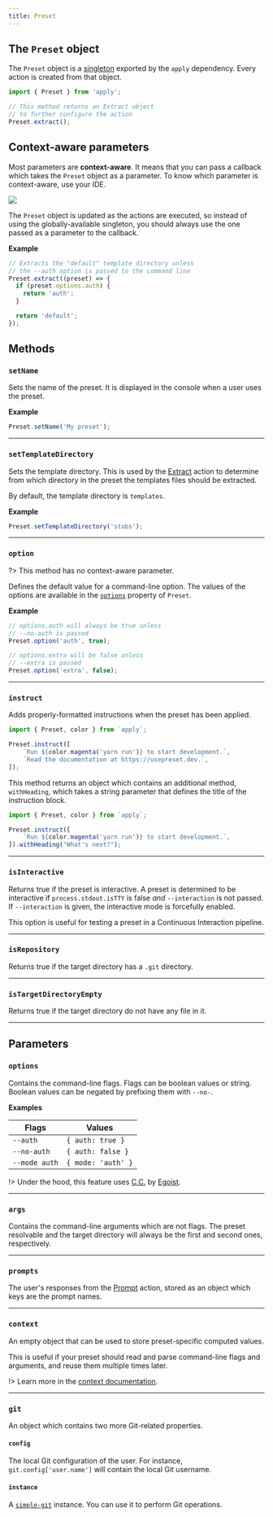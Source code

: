 ```yaml
---
title: Preset
---
```


## The `Preset` object

The `Preset` object is a [singleton](https://en.wikipedia.org/wiki/Singleton_pattern) exported by the `apply` dependency. Every action is created from that object.

```ts
import { Preset } from 'apply';

// This method returns an Extract object
// to further configure the action
Preset.extract();
```

## Context-aware parameters

Most parameters are **context-aware**. It means that you can pass a callback which takes the `Preset` object as a parameter. To know which parameter is context-aware, use your IDE.

![](/context-aware-autocompletion.png)

The `Preset` object is updated as the actions are executed, so instead of using the globally-available singleton, you should always use the one passed as a parameter to the callback.

**Example**

<!-- prettier-ignore -->
```ts
// Extracts the "default" template directory unless
// the --auth option is passed to the command line
Preset.extract((preset) => {
  if (preset.options.auth) {
    return 'auth';
  }

  return 'default';
});
```

## Methods

### `setName`

Sets the name of the preset. It is displayed in the console when a user uses the preset.

**Example**

```ts
Preset.setName('My preset');
```

---

### `setTemplateDirectory`

Sets the template directory. This is used by the [Extract](/docs/api/extract) action to determine from which directory in the preset the templates files should be extracted.

By default, the template directory is `templates`.

**Example**

```ts
Preset.setTemplateDirectory('stubs');
```

---

### `option`

?> This method has no context-aware parameter.

Defines the default value for a command-line option. The values of the options are available in the [`options`](#options) property of `Preset`.

**Example**

```ts
// options.auth will always be true unless
// --no-auth is passed
Preset.option('auth', true);

// options.extra will be false unless
// --extra is passed
Preset.option('extra', false);
```

---

### `instruct`

Adds properly-formatted instructions when the preset has been applied.

<!-- prettier-ignore -->
```ts
import { Preset, color } from `apply`;

Preset.instruct([
	`Run ${color.magenta('yarn run')} to start development.`,
	`Read the documentation at https://usepreset.dev.`,
]);
```

This method returns an object which contains an additional method, `withHeading`, which takes a string parameter that defines the title of the instruction block.

<!-- prettier-ignore -->
```ts
import { Preset, color } from `apply`;

Preset.instruct([
	`Run ${color.magenta('yarn run')} to start development.`,
]).withHeading("What's next?");
```

---

### `isInteractive`

Returns true if the preset is interactive. A preset is determined to be interactive if `process.stdout.isTTY` is false _and_ `--interaction` is not passed.
If `--interaction` is given, the interactive mode is forcefully enabled.

This option is useful for testing a preset in a Continuous Interaction pipeline.

---

### `isRepository`

Returns true if the target directory has a `.git` directory.

---

### `isTargetDirectoryEmpty`

Returns true if the target directory do not have any file in it.

---

## Parameters

### `options`

Contains the command-line flags. Flags can be boolean values or string. Boolean values can be negated by prefixing them with `--no-`.

**Examples**

| Flags         | Values             |
| ------------- | ------------------ |
| `--auth`      | `{ auth: true }`   |
| `--no-auth`   | `{ auth: false }`  |
| `--mode auth` | `{ mode: 'auth' }` |

!> Under the hood, this feature uses [C.C.](https://github.com/cacjs/cac) by [Egoist](https://twitter.com/_egoistlily).

---

### `args`

Contains the command-line arguments which are not flags. The preset resolvable and the target directory will always be the first and second ones, respectively.

---

### `prompts`

The user's responses from the [Prompt](/docs/actions/prompt) action, stored as an object which keys are the prompt names.

---

### `context`

An empty object that can be used to store preset-specific computed values.

This is useful if your preset should read and parse command-line flags and arguments, and reuse them multiple times later.

!> Learn more in the [context documentation](/docs/guides/using-context/).

---

### `git`

An object which contains two more Git-related properties.

#### `config`

The local Git configuration of the user. For instance, `git.config['user.name']` will contain the local Git username.

#### `instance`

A [`simple-git`](https://github.com/steveukx/git-js) instance. You can use it to perform Git operations.
